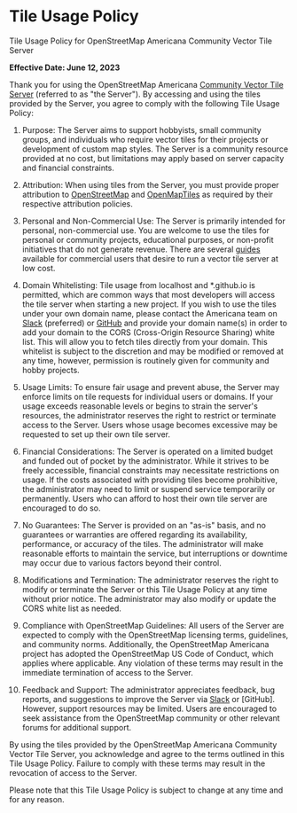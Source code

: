 # Tile Usage Policy

Tile Usage Policy for OpenStreetMap Americana Community Vector Tile Server

**Effective Date: June 12, 2023**

Thank you for using the OpenStreetMap Americana [Community Vector Tile Server](https://tile.ourmap.us) (referred to as "the Server"). By accessing and using the tiles provided by the Server, you agree to comply with the following Tile Usage Policy:

1. Purpose:
   The Server aims to support hobbyists, small community groups, and individuals who require vector tiles for their projects or development of custom map styles. The Server is a community resource provided at no cost, but limitations may apply based on server capacity and financial constraints.

2. Attribution:
   When using tiles from the Server, you must provide proper attribution to [OpenStreetMap](https://wiki.osmfoundation.org/wiki/Licence/Attribution_Guidelines#OpenStreetMap_Attribution_Guideline) and [OpenMapTiles](https://github.com/openmaptiles/openmaptiles/blob/master/LICENSE.md) as required by their respective attribution policies.

3. Personal and Non-Commercial Use:
   The Server is primarily intended for personal, non-commercial use. You are welcome to use the tiles for personal or community projects, educational purposes, or non-profit initiatives that do not generate revenue. There are several [guides](https://www.openstreetmap.org/user/ZeLonewolf/diary/401697) available for commercial users that desire to run a vector tile server at low cost.

4. Domain Whitelisting:
   Tile usage from localhost and \*.github.io is permitted, which are common ways that most developers will access the tile server when starting a new project. If you wish to use the tiles under your own domain name, please contact the Americana team on [Slack](https://osmus.slack.com/archives/C01V02K52UX) (preferred) or [GitHub](https://github.com/ZeLonewolf/openstreetmap-americana) and provide your domain name(s) in order to add your domain to the CORS (Cross-Origin Resource Sharing) white list. This will allow you to fetch tiles directly from your domain. This whitelist is subject to the discretion and may be modified or removed at any time, however, permission is routinely given for community and hobby projects.

5. Usage Limits:
   To ensure fair usage and prevent abuse, the Server may enforce limits on tile requests for individual users or domains. If your usage exceeds reasonable levels or begins to strain the server's resources, the administrator reserves the right to restrict or terminate access to the Server. Users whose usage becomes excessive may be requested to set up their own tile server.

6. Financial Considerations:
   The Server is operated on a limited budget and funded out of pocket by the administrator. While it strives to be freely accessible, financial constraints may necessitate restrictions on usage. If the costs associated with providing tiles become prohibitive, the administrator may need to limit or suspend service temporarily or permanently. Users who can afford to host their own tile server are encouraged to do so.

7. No Guarantees:
   The Server is provided on an "as-is" basis, and no guarantees or warranties are offered regarding its availability, performance, or accuracy of the tiles. The administrator will make reasonable efforts to maintain the service, but interruptions or downtime may occur due to various factors beyond their control.

8. Modifications and Termination:
   The administrator reserves the right to modify or terminate the Server or this Tile Usage Policy at any time without prior notice. The administrator may also modify or update the CORS white list as needed.

9. Compliance with OpenStreetMap Guidelines:
   All users of the Server are expected to comply with the OpenStreetMap licensing terms, guidelines, and community norms. Additionally, the OpenStreetMap Americana project has adopted the OpenStreetMap US Code of Conduct, which applies where applicable. Any violation of these terms may result in the immediate termination of access to the Server.

10. Feedback and Support:
    The administrator appreciates feedback, bug reports, and suggestions to improve the Server via [Slack](https://osmus.slack.com/archives/C01V02K52UX) or [GitHub]. However, support resources may be limited. Users are encouraged to seek assistance from the OpenStreetMap community or other relevant forums for additional support.

By using the tiles provided by the OpenStreetMap Americana Community Vector Tile Server, you acknowledge and agree to the terms outlined in this Tile Usage Policy. Failure to comply with these terms may result in the revocation of access to the Server.

Please note that this Tile Usage Policy is subject to change at any time and for any reason.

